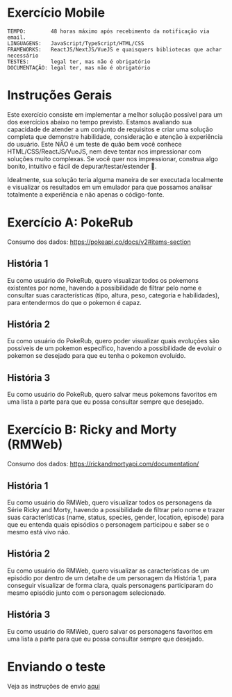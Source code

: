 # Exercício Mobile

```
TEMPO:        48 horas máximo após recebimento da notificação via email.
LINGUAGENS:   JavaScript/TypeScript/HTML/CSS
FRAMEWORKS:   ReactJS/NextJS/VueJS e quaisquers bibliotecas que achar necessário
TESTES:       legal ter, mas não é obrigatório
DOCUMENTAÇÃO: legal ter, mas não é obrigatório
```

# Instruções Gerais

Este exercício consiste em implementar a melhor solução possível para um dos exercícios abaixo no tempo previsto. Estamos avaliando sua capacidade de atender a um conjunto de requisitos e criar uma solução completa que demonstre habilidade, consideração e atenção à experiência do usuário. Este NÃO é um teste de quão bem você conhece HTML/CSS/ReactJS/VueJS, nem deve tentar nos impressionar com soluções muito complexas. Se você quer nos impressionar, construa algo bonito, intuitivo e fácil de depurar/testar/estender 🫡.

Idealmente, sua solução teria alguma maneira de ser executada localmente e visualizar os resultados em um emulador para que possamos analisar totalmente a experiência e não apenas o código-fonte.

# Exercício A: PokeRub

Consumo dos dados: https://pokeapi.co/docs/v2#items-section

## História 1

Eu como usuário do PokeRub, quero visualizar todos os pokemons existentes por nome, havendo a possibilidade de filtrar pelo nome e consultar suas características (tipo, altura, peso, categoria e habilidades), para entendermos do que o pokemon é capaz.

## História 2

Eu como usuário do PokeRub, quero poder visualizar quais evoluções são possíveis de um pokemon específico, havendo a possibilidade de evoluir o pokemon se desejado para que eu tenha o pokemon evoluído.

## História 3

Eu como usuário do PokeRub, quero salvar meus pokemons favoritos em uma lista a parte para que eu possa consultar sempre que desejado.

# Exercício B: Ricky and Morty (RMWeb)

Consumo dos dados: https://rickandmortyapi.com/documentation/

## História 1

Eu como usuário do RMWeb, quero visualizar todos os personagens da Série Ricky and Morty, havendo a possibilidade de filtrar pelo nome e trazer suas características (name, status, species, gender, location, episode) para que eu entenda quais episódios o personagem participou e saber se o mesmo está vivo não.

## História 2

Eu como usuário do RMWeb, quero visualizar as características de um episódio por dentro de um detalhe de um personagem da História 1, para conseguir visualizar de forma clara, quais personagens participaram do mesmo episódio junto com o personagem selecionado.

## História 3

Eu como usuário do RMWeb, quero salvar os personagens favoritos em uma lista a parte para que eu possa consultar sempre que desejado.


# Enviando o teste

Veja as instruções de envio [aqui](https://github.com/rubcube/hiring-exercises/blob/master/README.md)